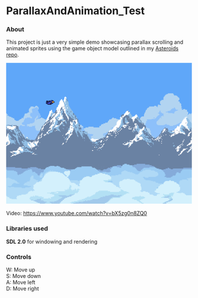 # ParallaxAndAnimation_Test

### About

This project is just a very simple demo showcasing parallax scrolling and animated sprites using the game object model outlined in my [Asteroids repo](https://github.com/3sphere/Asteroids).  

![Screenshot](https://github.com/3sphere/ParallaxAndAnimation_Test/blob/master/Screenshot.png)  

Video: https://www.youtube.com/watch?v=bX5zg0n8ZQ0  

### Libraries used
**SDL 2.0** for windowing and rendering  

### Controls  
W: Move up  
S: Move down  
A: Move left  
D: Move right